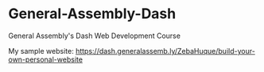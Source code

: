 # General-Assembly-Dash
General Assembly's Dash Web Development Course

My sample website: https://dash.generalassemb.ly/ZebaHuque/build-your-own-personal-website
